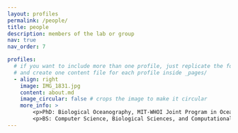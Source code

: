 ```yaml
---
layout: profiles
permalink: /people/
title: people
description: members of the lab or group
nav: true
nav_order: 7

profiles:
  # if you want to include more than one profile, just replicate the following block
  # and create one content file for each profile inside _pages/
  - align: right
    image: IMG_1831.jpg
    content: about.md
    image_circular: false # crops the image to make it circular
    more_info: >
        <p>PhD: Biological Oceanography, MIT-WHOI Joint Program in Oceanography/Applied Ocean Science and Engineering</p>
        <p>BS: Computer Science, Biological Sciences, and Computational Modeling and Data Analytics, Virginia Tech</p>
---
```

